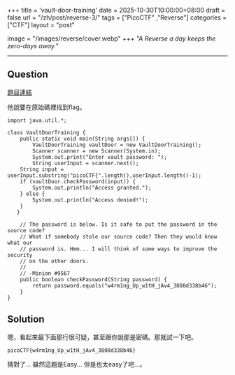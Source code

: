 +++
title = 'vault-door-training'
date = 2025-10-30T10:00:00+08:00
draft = false
url = "/zh/post/reverse-3/"
tags = ["PicoCTF" ,"Reverse"]
categories = ["CTF"]
layout = "post"

image = "/images/reverse/cover.webp"
+++
*"A Reverse a day keeps the zero-days away."*
<!--more-->
---  

## Question
[題目連結](https://play.picoctf.org/practice/challenge/7?category=3&page=1)  

他說要在原始碼裡找到flag。

```
import java.util.*;

class VaultDoorTraining {
    public static void main(String args[]) {
        VaultDoorTraining vaultDoor = new VaultDoorTraining();
        Scanner scanner = new Scanner(System.in); 
        System.out.print("Enter vault password: ");
        String userInput = scanner.next();
	String input = userInput.substring("picoCTF{".length(),userInput.length()-1);
	if (vaultDoor.checkPassword(input)) {
	    System.out.println("Access granted.");
	} else {
	    System.out.println("Access denied!");
	}
   }

    // The password is below. Is it safe to put the password in the source code?
    // What if somebody stole our source code? Then they would know what our
    // password is. Hmm... I will think of some ways to improve the security
    // on the other doors.
    //
    // -Minion #9567
    public boolean checkPassword(String password) {
        return password.equals("w4rm1ng_Up_w1tH_jAv4_3808d338b46");
    }
}
```

## Solution
嗯，看起來最下面那行很可疑，甚至跟你說那是密碼。那就試一下吧。  
```
picoCTF{w4rm1ng_Up_w1tH_jAv4_3808d338b46}
```
猜對了... 雖然這題是Easy... 但是也太easy了吧...。
